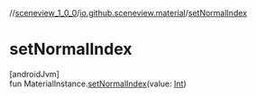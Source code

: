 //[sceneview_1_0_0](../../index.md)/[io.github.sceneview.material](index.md)/[setNormalIndex](set-normal-index.md)

# setNormalIndex

[androidJvm]\
fun MaterialInstance.[setNormalIndex](set-normal-index.md)(value: [Int](https://kotlinlang.org/api/latest/jvm/stdlib/kotlin/-int/index.html))
